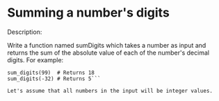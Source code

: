# Summing a number's digits
Description:

Write a function named sumDigits which takes a number as input and returns the sum of the absolute value of each of the number's decimal digits. For example:

```sum_digits(10)  # Returns 1
sum_digits(99)  # Returns 18
sum_digits(-32) # Returns 5```

Let's assume that all numbers in the input will be integer values.
